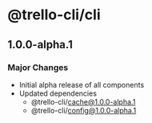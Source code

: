 # @trello-cli/cli

## 1.0.0-alpha.1

### Major Changes

- Initial alpha release of all components
- Updated dependencies
  - @trello-cli/cache@1.0.0-alpha.1
  - @trello-cli/config@1.0.0-alpha.1
